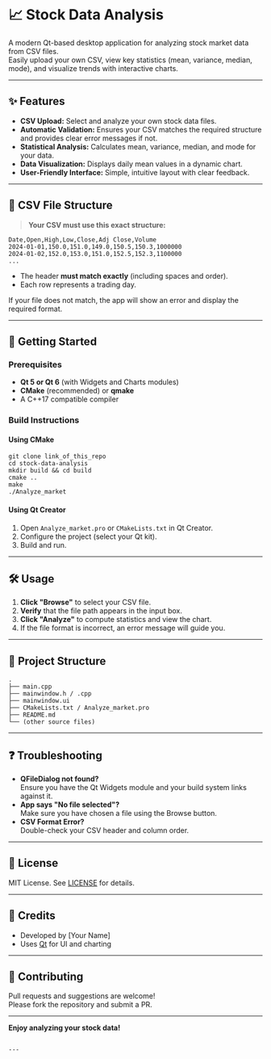 
# 📈 Stock Data Analysis

A modern Qt-based desktop application for analyzing stock market data from CSV files.  
Easily upload your own CSV, view key statistics (mean, variance, median, mode), and visualize trends with interactive charts.

---

## ✨ Features

- **CSV Upload:** Select and analyze your own stock data files.
- **Automatic Validation:** Ensures your CSV matches the required structure and provides clear error messages if not.
- **Statistical Analysis:** Calculates mean, variance, median, and mode for your data.
- **Data Visualization:** Displays daily mean values in a dynamic chart.
- **User-Friendly Interface:** Simple, intuitive layout with clear feedback.

---

## 📄 CSV File Structure

> **Your CSV must use this exact structure:**

```
Date,Open,High,Low,Close,Adj Close,Volume
2024-01-01,150.0,151.0,149.0,150.5,150.3,1000000
2024-01-02,152.0,153.0,151.0,152.5,152.3,1100000
...
```

- The header **must match exactly** (including spaces and order).
- Each row represents a trading day.

If your file does not match, the app will show an error and display the required format.

---



## 🚀 Getting Started

### Prerequisites

- **Qt 5 or Qt 6** (with Widgets and Charts modules)
- **CMake** (recommended) or **qmake**
- A C++17 compatible compiler

### Build Instructions

#### Using CMake

```
git clone link_of_this_repo
cd stock-data-analysis
mkdir build && cd build
cmake ..
make
./Analyze_market
```

#### Using Qt Creator

1. Open `Analyze_market.pro` or `CMakeLists.txt` in Qt Creator.
2. Configure the project (select your Qt kit).
3. Build and run.

---

## 🛠️ Usage

1. **Click "Browse"** to select your CSV file.
2. **Verify** that the file path appears in the input box.
3. **Click "Analyze"** to compute statistics and view the chart.
4. If the file format is incorrect, an error message will guide you.

---

## 📁 Project Structure

```
.
├── main.cpp
├── mainwindow.h / .cpp
├── mainwindow.ui
├── CMakeLists.txt / Analyze_market.pro
├── README.md
└── (other source files)
```

---

## ❓ Troubleshooting

- **QFileDialog not found?**  
  Ensure you have the Qt Widgets module and your build system links against it.
- **App says "No file selected"?**  
  Make sure you have chosen a file using the Browse button.
- **CSV Format Error?**  
  Double-check your CSV header and column order.

---

## 📄 License

MIT License. See [LICENSE](LICENSE) for details.

---

## 🙏 Credits

- Developed by [Your Name]
- Uses [Qt](https://www.qt.io/) for UI and charting

---

## 🤝 Contributing

Pull requests and suggestions are welcome!  
Please fork the repository and submit a PR.

---

**Enjoy analyzing your stock data!**
```

---

